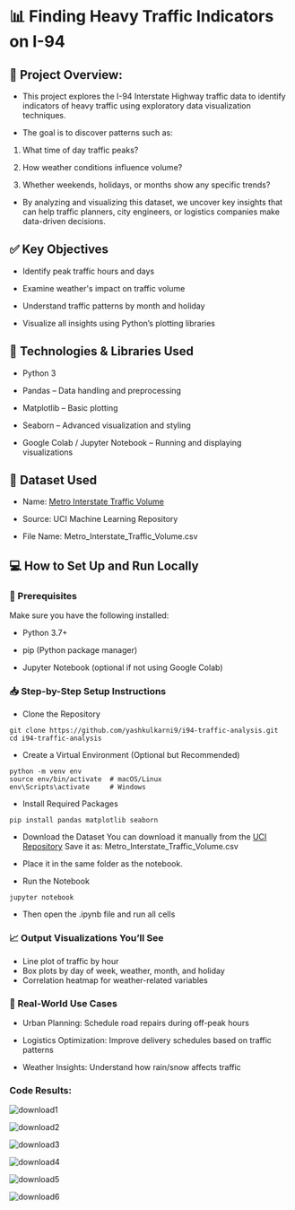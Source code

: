 # 📊 Finding Heavy Traffic Indicators on I-94

## 🧠 Project Overview:
- This project explores the I-94 Interstate Highway traffic data to identify indicators of heavy traffic using exploratory data visualization techniques.

- The goal is to discover patterns such as:
1. What time of day traffic peaks?

2. How weather conditions influence volume?

3. Whether weekends, holidays, or months show any specific trends?

- By analyzing and visualizing this dataset, we uncover key insights that can help traffic planners, city engineers, or logistics companies make data-driven decisions.

## ✅ Key Objectives
- Identify peak traffic hours and days

- Examine weather's impact on traffic volume

- Understand traffic patterns by month and holiday

- Visualize all insights using Python’s plotting libraries

## 🧰 Technologies & Libraries Used

- Python 3

- Pandas – Data handling and preprocessing

- Matplotlib – Basic plotting

- Seaborn – Advanced visualization and styling

- Google Colab / Jupyter Notebook – Running and displaying visualizations

## 📁 Dataset Used
- Name: [Metro Interstate Traffic Volume](https://archive.ics.uci.edu/dataset/492/metro+interstate+traffic+volume)

- Source: UCI Machine Learning Repository

- File Name: Metro_Interstate_Traffic_Volume.csv

## 💻 How to Set Up and Run Locally
### 🔧 Prerequisites
Make sure you have the following installed:

- Python 3.7+

- pip (Python package manager)

- Jupyter Notebook (optional if not using Google Colab)

### 📥 Step-by-Step Setup Instructions
- Clone the Repository
```
git clone https://github.com/yashkulkarni9/i94-traffic-analysis.git
cd i94-traffic-analysis
```
- Create a Virtual Environment (Optional but Recommended)
```
python -m venv env
source env/bin/activate  # macOS/Linux
env\Scripts\activate     # Windows
```

- Install Required Packages
```
pip install pandas matplotlib seaborn
```
- Download the Dataset You can download it manually from the [UCI Repository](https://archive.ics.uci.edu/dataset/492/metro+interstate+traffic+volume)
Save it as:
Metro_Interstate_Traffic_Volume.csv

- Place it in the same folder as the notebook.

- Run the Notebook
```
jupyter notebook
```
- Then open the .ipynb file and run all cells
### 📈 Output Visualizations You’ll See
- Line plot of traffic by hour
- Box plots by day of week, weather, month, and holiday
- Correlation heatmap for weather-related variables

### 🎯 Real-World Use Cases
- Urban Planning: Schedule road repairs during off-peak hours

- Logistics Optimization: Improve delivery schedules based on traffic patterns

- Weather Insights: Understand how rain/snow affects traffic

### Code Results:
![download1](https://github.com/user-attachments/assets/42a129cf-fa14-4cf1-a098-210e13f57d0a)

![download2](https://github.com/user-attachments/assets/5cda3ed9-9be9-47ba-aa9b-0a6021a82c09)

![download3](https://github.com/user-attachments/assets/92d19ea1-ced7-4400-b283-983c322d11fc)

![download4](https://github.com/user-attachments/assets/79256dad-aded-4e8a-b375-9c59d4ea771e)

![download5](https://github.com/user-attachments/assets/9b073f40-5efa-48e9-988b-c6e68b803f86)

![download6](https://github.com/user-attachments/assets/9a8cceb3-33f6-4412-8448-3fb5ca2fd048)

